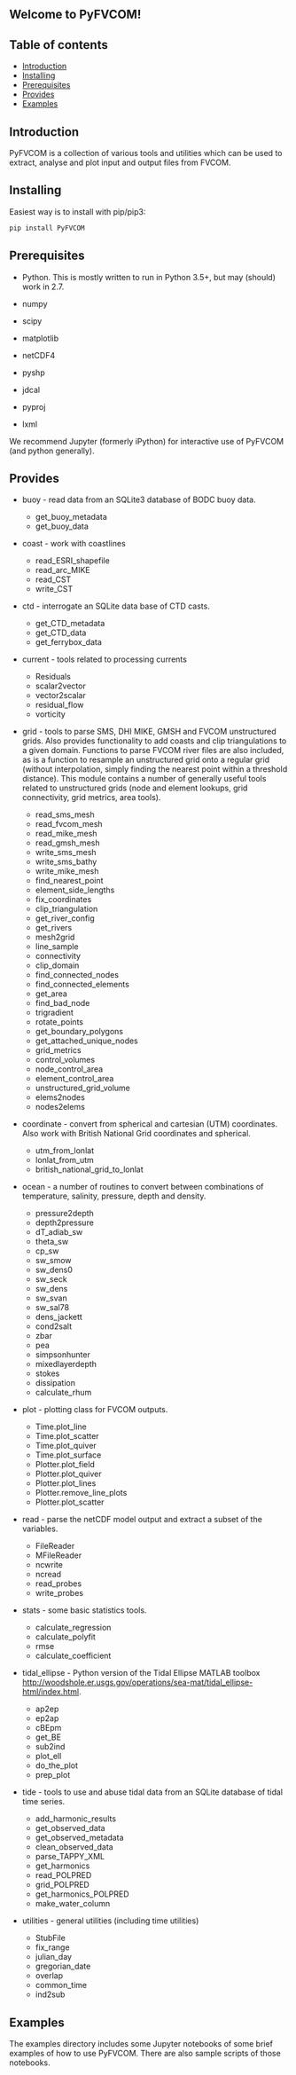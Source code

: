 Welcome to PyFVCOM!
--------------------

Table of contents
-----------------

- [Introduction](#introduction)
- [Installing](#installing)
- [Prerequisites](#prerequisites)
- [Provides](#provides)
- [Examples](#examples)

Introduction
------------

PyFVCOM is a collection of various tools and utilities which can be used to extract, analyse and plot input and output files from FVCOM.

Installing
----------

Easiest way is to install with pip/pip3:

```python
pip install PyFVCOM
```

Prerequisites
-------------

* Python. This is mostly written to run in Python 3.5+, but may (should) work in 2.7.

* numpy

* scipy

* matplotlib

* netCDF4

* pyshp

* jdcal

* pyproj

* lxml

We recommend Jupyter (formerly iPython) for interactive use of PyFVCOM (and python generally).

Provides
--------

* buoy - read data from an SQLite3 database of BODC buoy data.
    - get_buoy_metadata
    - get_buoy_data

* coast - work with coastlines
    - read_ESRI_shapefile
    - read_arc_MIKE
    - read_CST
    - write_CST

* ctd - interrogate an SQLite data base of CTD casts.
    - get_CTD_metadata
    - get_CTD_data
    - get_ferrybox_data

* current - tools related to processing currents
    - Residuals
    - scalar2vector
    - vector2scalar
    - residual_flow
    - vorticity

* grid - tools to parse SMS, DHI MIKE, GMSH and FVCOM unstructured grids. Also provides functionality to add coasts and clip triangulations to a given domain. Functions to parse FVCOM river files are also included, as is a function to resample an unstructured grid onto a regular grid (without interpolation, simply finding the nearest point within a threshold distance). This module contains a number of generally useful tools related to unstructured grids (node and element lookups, grid connectivity, grid metrics, area tools).
    - read_sms_mesh
    - read_fvcom_mesh
    - read_mike_mesh
    - read_gmsh_mesh
    - write_sms_mesh
    - write_sms_bathy
    - write_mike_mesh
    - find_nearest_point
    - element_side_lengths
    - fix_coordinates
    - clip_triangulation
    - get_river_config
    - get_rivers
    - mesh2grid
    - line_sample
    - connectivity
    - clip_domain
    - find_connected_nodes
    - find_connected_elements
    - get_area
    - find_bad_node
    - trigradient
    - rotate_points
    - get_boundary_polygons
    - get_attached_unique_nodes
    - grid_metrics
    - control_volumes
    - node_control_area
    - element_control_area
    - unstructured_grid_volume
    - elems2nodes
    - nodes2elems

* coordinate - convert from spherical and cartesian (UTM) coordinates. Also work with British National Grid coordinates and spherical.
    - utm_from_lonlat
    - lonlat_from_utm
    - british_national_grid_to_lonlat

* ocean - a number of routines to convert between combinations of temperature, salinity, pressure, depth and density.
    - pressure2depth
    - depth2pressure
    - dT_adiab_sw
    - theta_sw
    - cp_sw
    - sw_smow
    - sw_dens0
    - sw_seck
    - sw_dens
    - sw_svan
    - sw_sal78
    - dens_jackett
    - cond2salt
    - zbar
    - pea
    - simpsonhunter
    - mixedlayerdepth
    - stokes
    - dissipation
    - calculate_rhum

* plot - plotting class for FVCOM outputs.
    - Time.plot_line
    - Time.plot_scatter
    - Time.plot_quiver
    - Time.plot_surface
    - Plotter.plot_field
    - Plotter.plot_quiver
    - Plotter.plot_lines
    - Plotter.remove_line_plots
    - Plotter.plot_scatter

* read - parse the netCDF model output and extract a subset of the variables.
    - FileReader
    - MFileReader
    - ncwrite
    - ncread
    - read_probes
    - write_probes

* stats - some basic statistics tools.
    - calculate_regression
    - calculate_polyfit
    - rmse
    - calculate_coefficient

* tidal_ellipse - Python version of the Tidal Ellipse MATLAB toolbox <http://woodshole.er.usgs.gov/operations/sea-mat/tidal_ellipse-html/index.html>.
    - ap2ep
    - ep2ap
    - cBEpm
    - get_BE
    - sub2ind
    - plot_ell
    - do_the_plot
    - prep_plot

* tide - tools to use and abuse tidal data from an SQLite database of tidal time series.
    - add_harmonic_results
    - get_observed_data
    - get_observed_metadata
    - clean_observed_data
    - parse_TAPPY_XML
    - get_harmonics
    - read_POLPRED
    - grid_POLPRED
    - get_harmonics_POLPRED
    - make_water_column

* utilities - general utilities (including time utilities)
    - StubFile
    - fix_range
    - julian_day
    - gregorian_date
    - overlap
    - common_time
    - ind2sub


Examples
--------

The examples directory includes some Jupyter notebooks of some brief examples of how to use PyFVCOM. There are also sample scripts of those notebooks.


